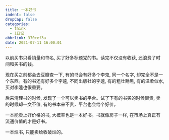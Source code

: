 ```yaml
---
title: 一本好书
indent: false
dropCap: false
categories:
  - think
  - 1日记
abbrlink: 370cef3a
date: 2021-07-11 16:00:01
---
```


以前买书只看销量和书名, 买了好多标题党的书。读完不仅没有收获,  还浪费了时间和买书的钱。

现在买之前都会去豆瓣查一下, 有的书会有好多个李鬼, 同一个名字,  却完全不是一个东西。有的书还有好多个李逵, 不同出版社的李逵, 有的粗壮黝黑, 有的温柔似水, 买对李逵也很重要。

后来清理书的时候, 发现了一个可以卖书的平台。试了下有的书买的时候很贵, 卖的时候却一文不值, 有的书本来不贵，平台也会给个好价。

一本能卖上好价格的书, 大概率也是一本好书。书就像房子一样, 在市场上真正有流通价值的才是好书。

一本烂书,  只能卖给收破烂的。
